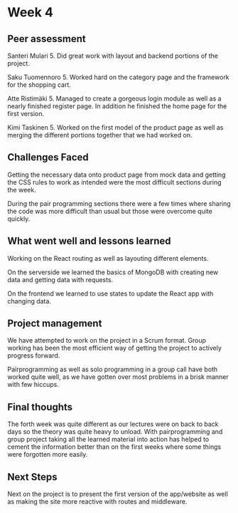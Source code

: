 # Week 4
## Peer assessment
Santeri Mulari 5. Did great work with layout and backend portions of the project.

Saku Tuomennoro 5. Worked hard on the category page and the framework for the shopping cart.

Atte Ristimäki 5. Managed to create a gorgeous login module as well as a nearly finished register page. In addition he finished the home page for the first version.

Kimi Taskinen 5. Worked on the first model of the product page as well as merging the different portions together that we had worked on.

## Challenges Faced
Getting the necessary data onto product page from mock data and getting the CSS rules to work as intended were the most difficult sections during the week.

During the pair programming sections there were a few times where sharing the code was more difficult than usual but those were overcome quite quickly.

## What went well and lessons learned
Working on the React routing as well as layouting different elements.

On the serverside we learned the basics of MongoDB with creating new data and getting data with requests.

On the frontend we learned to use states to update the React app with changing data.

## Project management
We have attempted to work on the project in a Scrum format. Group working has been the most efficient way of getting the project to actively progress forward.

Pairprogramming as well as solo programming in a group call have both worked quite well, as we have gotten over most problems in a brisk manner with few hiccups.


## Final thoughts
The forth week was quite different as our lectures were on back to back days so the theory was quite heavy to unload. With pairprogramming and group project taking all the learned material into action has helped to cement the information better than on the first weeks where some things were forgotten more easily.

## Next Steps
Next on the project is to present the first version of the app/website as well as making the site more reactive with routes and middleware.